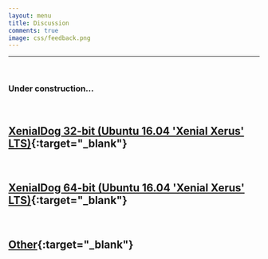 ```yaml
---
layout: menu
title: Discussion
comments: true
image: css/feedback.png
---
```


---    
<br>
   
### Under construction...   
<br>   

##  [XenialDog 32-bit (Ubuntu 16.04 'Xenial Xerus' LTS)](html/xen32.html){:target="_blank"}      
&nbsp;     

##  [XenialDog 64-bit (Ubuntu 16.04 'Xenial Xerus' LTS)](html/xen64.html){:target="_blank"}   
&nbsp;   

##  [Other](html/other.html){:target="_blank"}


&nbsp;   

&nbsp;   

&nbsp;  





